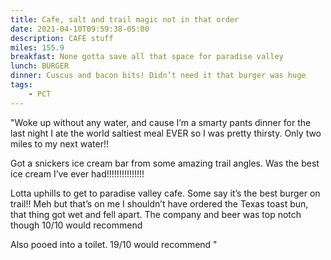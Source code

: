 ```yaml
---
title: Cafe, salt and trail magic not in that order
date: 2021-04-10T09:59:38-05:00
description: CAFE stuff
miles: 155.9
breakfast: None gotta save all that space for paradise valley
lunch: BURGER
dinner: Cuscus and bacon bits! Didn’t need it that burger was huge
tags: 
    - PCT
---
```


"Woke up without any water, and cause I’m a smarty pants dinner for the last night I ate the world saltiest meal EVER so I was pretty thirsty. Only two miles to my next water!!

Got a snickers ice cream bar from some amazing trail angles. Was the best ice cream I’ve ever had!!!!!!!!!!!!!!!

Lotta uphills to get to paradise valley cafe. Some say it’s the best burger on trail!! Meh but that’s on me I shouldn’t have ordered the Texas toast bun, that thing got wet and fell apart. The company and beer was top notch though 10/10 would recommend


Also pooed into a toilet. 19/10 would recommend "